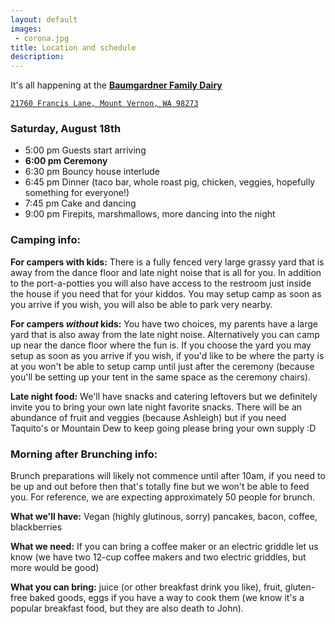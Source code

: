 ```yaml
---
layout: default
images: 
 - corona.jpg
title: Location and schedule
description:
---
```


It's all happening at the **[Baumgardner Family Dairy](https://goo.gl/maps/ZwSE8vCwEVJ2)**

[`21760 Francis Lane, Mount Vernon, WA 98273`](https://goo.gl/maps/dcrm1AZudLK2)

### Saturday, August 18th
- 5:00 pm Guests start arriving
- **6:00 pm Ceremony**
- 6:30 pm Bouncy house interlude
- 6:45 pm Dinner (taco bar, whole roast pig, chicken, veggies, hopefully something for everyone!)
- 7:45 pm Cake and dancing
- 9:00 pm Firepits, marshmallows, more dancing into the night

### Camping info:
**For campers with kids:** There is a fully fenced very large grassy yard that is away from the dance floor and late night noise that is all for you. In addition to the port-a-potties you will also have access to the restroom just inside the house if you need that for your kiddos. You may setup camp as soon as you arrive if you wish, you will also be able to park very nearby.

**For campers *without* kids:** You have two choices, my parents have a large yard that is also away from the late night noise. Alternatively you can camp up near the dance floor where the fun is. If you choose the yard you may setup as soon as you arrive if you wish, if you'd like to be where the party is at you won't be able to setup camp until just after the ceremony (because you'll be setting up your tent in the same space as the ceremony chairs). 

**Late night food:** We'll have snacks and catering leftovers but we definitely invite you to bring your own late night favorite snacks. There will be an abundance of fruit and veggies (because Ashleigh) but if you need Taquito's or Mountain Dew to keep going please bring your own supply :D

### Morning after Brunching info:
Brunch preparations will likely not commence until after 10am, if you need to be up and out before then that's totally fine but we won't be able to feed you. For reference, we are expecting approximately 50 people for brunch.

**What we'll have:** Vegan (highly glutinous, sorry) pancakes, bacon, coffee, blackberries

**What we need:** If you can bring a coffee maker or an electric griddle let us know (we have two 12-cup coffee makers and two electric griddles, but more would be good)

**What you can bring:** juice (or other breakfast drink you like), fruit, gluten-free baked goods, eggs if you have a way to cook them (we know it's a popular breakfast food, but they are also death to John).
